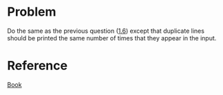# Problem
Do the same as the previous question ([1.6](../1.6/README.md)) except that duplicate lines should be printed the same number of times that they appear in the input. 
# Reference
[Book](https://opendatastructures.org/ods-cpp/1_8_Discussion_Exercises.html)
